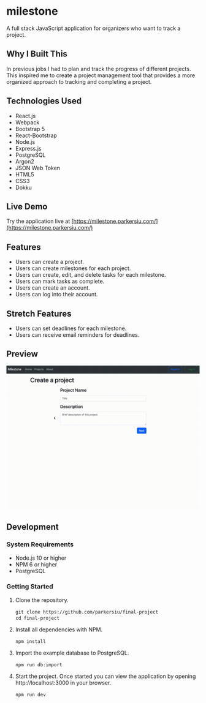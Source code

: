 # milestone

A full stack JavaScript application for organizers who want to track a project.

## Why I Built This

In previous jobs I had to plan and track the progress of different projects. This inspired me to create a project management tool that provides a more organized approach to tracking and completing a project.

## Technologies Used

- React.js
- Webpack
- Bootstrap 5
- React-Bootstrap
- Node.js
- Express.js
- PostgreSQL
- Argon2
- JSON Web Token
- HTML5
- CSS3
- Dokku

## Live Demo

Try the application live at [https://milestone.parkersiu.com/](https://milestone.parkersiu.com/)

## Features

- Users can create a project.
- Users can create milestones for each project.
- Users can create, edit, and delete tasks for each milestone.
- Users can mark tasks as complete.
- Users can create an account.
- Users can log into their account.

## Stretch Features

- Users can set deadlines for each milestone.
- Users can receive email reminders for deadlines.

## Preview

![Tasks](assets/demo-tasks.gif)

## Development

### System Requirements

- Node.js 10 or higher
- NPM 6 or higher
- PostgreSQL

### Getting Started

1. Clone the repository.

    ```shell
    git clone https://github.com/parkersiu/final-project
    cd final-project
    ```

1. Install all dependencies with NPM.

    ```shell
    npm install
    ```

1. Import the example database to PostgreSQL.

    ```shell
    npm run db:import
    ```

1. Start the project. Once started you can view the application by opening http://localhost:3000 in your browser.

    ```shell
    npm run dev
    ```
